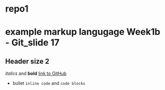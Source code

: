 # repo1

# example markup langugage Week1b - Git_slide 17

## Header size 2
*italics* and **bold**
[link to GitHub](https://github.com)
* bullet
`inline code` and ```code blocks```

